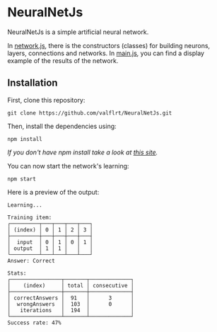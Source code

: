 # NeuralNetJs

NeuralNetJs is a simple artificial neural network.

In [network.js](./network.js), there is the constructors (classes) for building neurons, layers, connections and networks.
In [main.js](./main.js), you can find a display example of the results of the network.

## Installation

First, clone this repository:
```Shell
git clone https://github.com/valflrt/NeuralNetJs.git
```

Then, install the dependencies using:
```Shell
npm install
```
*If you don't have npm install take a look at [this site](https://docs.npmjs.com/downloading-and-installing-node-js-and-npm).*

You can now start the network's learning:
```Shell
npm start
```

Here is a preview of the output:
```
Learning... 

Training item:
┌─────────┬───┬───┬───┬───┐
│ (index) │ 0 │ 1 │ 2 │ 3 │
├─────────┼───┼───┼───┼───┤
│  input  │ 0 │ 1 │ 0 │ 1 │
│ output  │ 1 │ 1 │   │   │
└─────────┴───┴───┴───┴───┘
Answer: Correct

Stats:
┌────────────────┬───────┬─────────────┐
│    (index)     │ total │ consecutive │
├────────────────┼───────┼─────────────┤
│ correctAnswers │  91   │      3      │
│  wrongAnswers  │  103  │      0      │
│   iterations   │  194  │             │
└────────────────┴───────┴─────────────┘
Success rate: 47%
```
